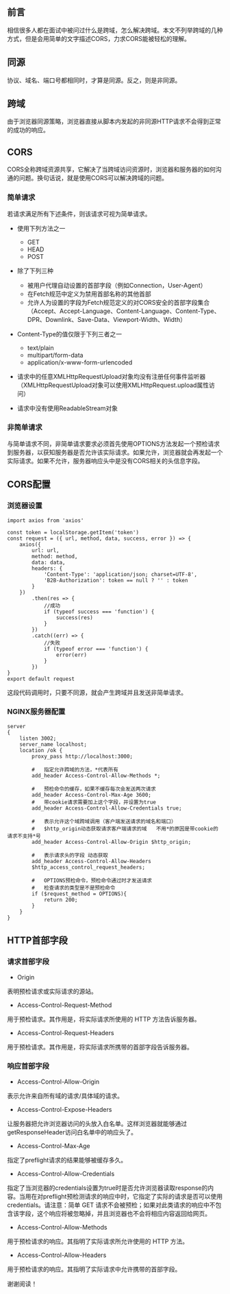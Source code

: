 ## 前言

相信很多人都在面试中被问过什么是跨域，怎么解决跨域。本文不列举跨域的几种方式，但是会用简单的文字描述CORS，力求CORS能被轻松的理解。

## 同源

协议、域名、端口号都相同时，才算是同源。反之，则是非同源。

## 跨域

由于浏览器同源策略，浏览器直接从脚本内发起的非同源HTTP请求不会得到正常的成功的响应。

## CORS

CORS全称跨域资源共享，它解决了当跨域访问资源时，浏览器和服务器的如何沟通的问题。换句话说，就是使用CORS可以解决跨域的问题。

### 简单请求

若请求满足所有下述条件，则该请求可视为简单请求。

+ 使用下列方法之一

    - GET
    - HEAD
    - POST

+ 除了下列三种
   
    - 被用户代理自动设置的首部字段（例如Connection，User-Agent）
    - 在Fetch规范中定义为禁用首部名称的其他首部
    - 允许人为设置的字段为Fetch规范定义的对CORS安全的首部字段集合（Accept、Accept-Language、Content-Language、Content-Type、DPR、Downlink、Save-Data、Viewport-Width、Width）

+ Content-Type的值仅限于下列三者之一

    - text/plain
    - multipart/form-data
    - application/x-www-form-urlencoded

+ 请求中的任意XMLHttpRequestUpload对象均没有注册任何事件监听器（XMLHttpRequestUpload对象可以使用XMLHttpRequest.upload属性访问）

+ 请求中没有使用ReadableStream对象

### 非简单请求

与简单请求不同，非简单请求要求必须首先使用OPTIONS方法发起一个预检请求到服务器，以获知服务器是否允许该实际请求。如果允许，浏览器就会再发起一个实际请求。如果不允许，服务器响应头中是没有CORS相关的头信息字段。

## CORS配置

### 浏览器设置

```
import axios from 'axios'

const token = localStorage.getItem('token')
const request = ({ url, method, data, success, error }) => {
    axios({
        url: url,
        method: method,
        data: data,
        headers: {
            'Content-Type': 'application/json; charset=UTF-8',
            'B2B-Authorization': token == null ? '' : token
        }
    })
        .then(res => {
            //成功
            if (typeof success === 'function') {
                success(res)
            }
        })
        .catch((err) => {
            //失败
            if (typeof error === 'function') {
                error(err)
            }
        })
}
export default request
```

这段代码调用时，只要不同源，就会产生跨域并且发送非简单请求。

### NGINX服务器配置

```
server
{
    listen 3002;
    server_name localhost;
    location /ok {
        proxy_pass http://localhost:3000;

        #   指定允许跨域的方法，*代表所有
        add_header Access-Control-Allow-Methods *;

        #   预检命令的缓存，如果不缓存每次会发送两次请求
        add_header Access-Control-Max-Age 3600;
        #   带cookie请求需要加上这个字段，并设置为true
        add_header Access-Control-Allow-Credentials true;

        #   表示允许这个域跨域调用（客户端发送请求的域名和端口） 
        #   $http_origin动态获取请求客户端请求的域   不用*的原因是带cookie的请求不支持*号
        add_header Access-Control-Allow-Origin $http_origin;

        #   表示请求头的字段 动态获取
        add_header Access-Control-Allow-Headers 
        $http_access_control_request_headers;

        #   OPTIONS预检命令，预检命令通过时才发送请求
        #   检查请求的类型是不是预检命令
        if ($request_method = OPTIONS){
            return 200;
        }
    }
}
```

## HTTP首部字段

### 请求首部字段

+ Origin

表明预检请求或实际请求的源站。

+ Access-Control-Request-Method

用于预检请求。其作用是，将实际请求所使用的 HTTP 方法告诉服务器。

+ Access-Control-Request-Headers

用于预检请求。其作用是，将实际请求所携带的首部字段告诉服务器。

### 响应首部字段

+ Access-Control-Allow-Origin

表示允许来自所有域的请求/具体域的请求。

+ Access-Control-Expose-Headers

让服务器把允许浏览器访问的头放入白名单。这样浏览器就能够通过getResponseHeader访问白名单中的响应头了。

+ Access-Control-Max-Age

指定了preflight请求的结果能够被缓存多久。

+ Access-Control-Allow-Credentials

指定了当浏览器的credentials设置为true时是否允许浏览器读取response的内容。当用在对preflight预检测请求的响应中时，它指定了实际的请求是否可以使用credentials。请注意：简单 GET 请求不会被预检；如果对此类请求的响应中不包含该字段，这个响应将被忽略掉，并且浏览器也不会将相应内容返回给网页。

+ Access-Control-Allow-Methods

用于预检请求的响应。其指明了实际请求所允许使用的 HTTP 方法。

+ Access-Control-Allow-Headers

用于预检请求的响应。其指明了实际请求中允许携带的首部字段。

谢谢阅读！